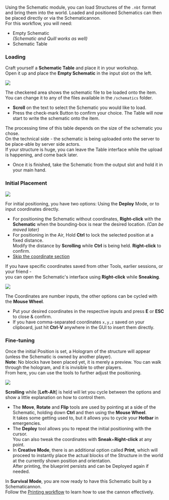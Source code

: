 Using the Schematic module, you can load Structures of the `.nbt` format and bring them into the world.
Loaded and positioned Schematics can then be placed directly or via the Schematicannon.  
For this workflow, you will need:

- Empty Schematic  
  _(Schematic and Quill works as well)_
- Schematic Table

### Loading

Craft yourself a **Schematic Table** and place it in your workshop.  
Open it up and place the **Empty Schematic** in the input slot on the left.

![](https://i.imgur.com/FOuoprd.png)

The checkered area shows the schematic file to be loaded onto the item.  
You can change it to any of the files available in the `/schematics` folder.

- **Scroll** on the text to select the Schematic you would like to load.
- Press the check-mark Button to confirm your choice. The Table will now start to write the schematic onto the item.

The processing time of this table depends on the size of the schematic you chose.  
On the technical side - the schematic is being uploaded onto the server to be place-able by server side
actors.  
If your structure is huge, you can leave the Table interface while the upload is happening, and come back later.

- Once it is finished, take the Schematic from the output slot and hold it in your main hand.

### Initial Placement

![](https://i.imgur.com/QWV0Zus.png)

For initial positioning, you have two options: Using the **Deploy** Mode, or to input coordinates directly.

- For positioning the Schematic without coordinates, **Right-click** with the **Schematic** when the bounding-box is
  near the desired location. _(Can be moved later)_
- For positioning in the Air, Hold **Ctrl** to lock the selected position at a fixed distance.  
  Modify the distance by **Scrolling** while **Ctrl** is being held. **Right-click** to confirm.
- [Skip the coordinate section](#fine-tuning)

If you have specific coordinates saved from other Tools, earlier sessions, or your friend -  
you can open the Schematic's interface using **Right-click** while **Sneaking**.

![](https://i.imgur.com/qomz806.png)

The Coordinates are number inputs, the other options can be cycled with the **Mouse Wheel**.

- Put your desired coordinates in the respective inputs and press **E** or **ESC** to close & confirm.
- If you have comma-separated coordinates `x,y,z` saved on your clipboard, just hit **Ctrl-V** anywhere in the GUI to
  insert them directly.

### Fine-tuning

Once the initial Position is set, a Hologram of the structure will appear (unless the Schematic is owned by another
player).  
**Note**: No blocks have been placed yet, it is merely a preview. You can walk through the hologram, and it is invisible
to other players.  
From here, you can use the tools to further adjust the positioning.

![](https://i.imgur.com/XjIAW97.png)

**Scrolling** while [**Left-Alt**] is held will let you cycle between the options and show a little explanation on how
to control them.

- The **Move**, **Rotate** and **Flip** tools are used by pointing at a side of the Schematic, holding down **Ctrl** and
  then using the **Mouse Wheel**.  
  It takes some getting used to, but it allows you to cycle your **Hotbar** in emergencies.
- The **Deploy** tool allows you to repeat the initial positioning with the cursor.  
  You can also tweak the coordinates with **Sneak**+**Right-click** at any point.
- In **Creative Mode**, there is an additional option called **Print**, which will proceed to instantly place the actual
  blocks of the Structure in the world at the currently shown position and orientation.  
  After printing, the blueprint persists and can be Deployed again if needed.

In **Survival Mode**, you are now ready to have this Schematic built by a Schematicannon.  
Follow the [Printing workflow](./printing-schematic.md) to learn how to use the cannon effectively.
